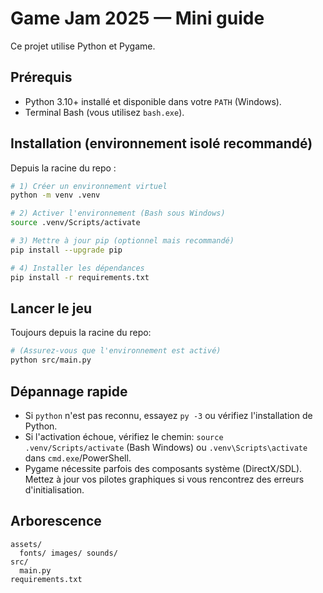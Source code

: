 # Game Jam 2025 — Mini guide

Ce projet utilise Python et Pygame.

## Prérequis
- Python 3.10+ installé et disponible dans votre `PATH` (Windows).
- Terminal Bash (vous utilisez `bash.exe`).

## Installation (environnement isolé recommandé)
Depuis la racine du repo :

```bash
# 1) Créer un environnement virtuel
python -m venv .venv

# 2) Activer l'environnement (Bash sous Windows)
source .venv/Scripts/activate

# 3) Mettre à jour pip (optionnel mais recommandé)
pip install --upgrade pip

# 4) Installer les dépendances
pip install -r requirements.txt
```

## Lancer le jeu
Toujours depuis la racine du repo:
```bash
# (Assurez-vous que l'environnement est activé)
python src/main.py
```

## Dépannage rapide
- Si `python` n'est pas reconnu, essayez `py -3` ou vérifiez l'installation de Python.
- Si l'activation échoue, vérifiez le chemin: `source .venv/Scripts/activate` (Bash Windows) ou `.venv\Scripts\activate` dans `cmd.exe`/PowerShell.
- Pygame nécessite parfois des composants système (DirectX/SDL). Mettez à jour vos pilotes graphiques si vous rencontrez des erreurs d'initialisation.

## Arborescence
```
assets/
  fonts/ images/ sounds/
src/
  main.py
requirements.txt
```
